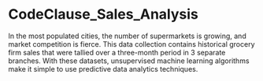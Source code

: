 # CodeClause_Sales_Analysis
In the most populated cities, the number of supermarkets is growing, and market competition is fierce. This data collection contains historical grocery firm sales that were tallied over a three-month period in 3 separate branches. With these datasets, unsupervised machine learning algorithms make it simple to use predictive data analytics techniques.

